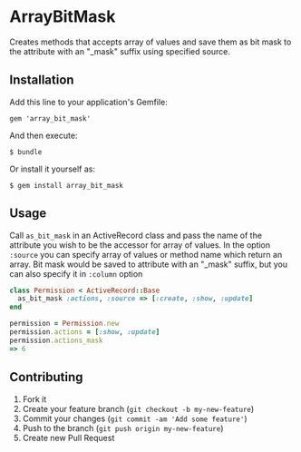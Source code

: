 # ArrayBitMask

Creates methods that accepts array of values and save them as bit mask to the attribute with an "_mask" suffix using specified source.

## Installation

Add this line to your application's Gemfile:

    gem 'array_bit_mask'

And then execute:

    $ bundle

Or install it yourself as:

    $ gem install array_bit_mask

## Usage

Call `as_bit_mask` in an ActiveRecord class and pass the name of the attribute you wish to be the accessor for array of values.
In the option `:source` you can specify array of values or method name which return an array.
Bit mask would be saved to attribute with an "_mask" suffix, but you can also specify it in `:column` option

```ruby
class Permission < ActiveRecord::Base
  as_bit_mask :actions, :source => [:create, :show, :update]
end

permission = Permission.new
permission.actions = [:show, :update]
permission.actions_mask
=> 6
```

## Contributing

1. Fork it
2. Create your feature branch (`git checkout -b my-new-feature`)
3. Commit your changes (`git commit -am 'Add some feature'`)
4. Push to the branch (`git push origin my-new-feature`)
5. Create new Pull Request

